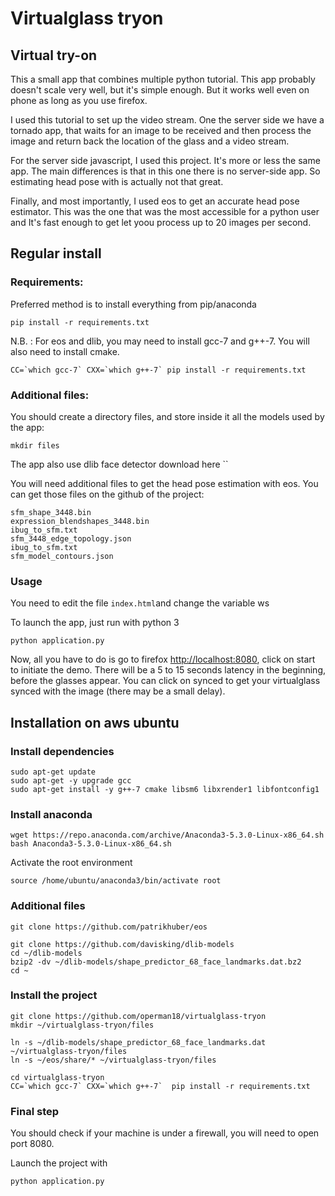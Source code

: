 # Virtualglass tryon

## Virtual try-on 
This a small app that combines multiple python tutorial. This app probably doesn't scale very well, but it's simple enough. But it works well even on phone as long as you use firefox.

I used this <a src="https://www.smashingmagazine.com/2016/02/simple-augmented-reality-with-opencv-a-three-js/">tutorial</a> to set up the video stream. One the server side we have a tornado app, that waits for an image to be received and then process the image and return back the location of the glass and a video stream.

For the server side javascript, I used this <a src="https://github.com/matasarei/tryonface">project</a>. It's more or less the same app. The main differences is that in this one there is no server-side app. So estimating head pose with is actually not that great.

Finally, and most importantly, I used <a src="https://github.com/patrikhuber/eos">eos</a> to get an accurate head pose estimator. This was the one that was the most accessible for a python user and It's fast enough to get let yoou process up to 20 images per second.

## Regular install
### Requirements:
Preferred method is to install everything from pip/anaconda

```
pip install -r requirements.txt
```

N.B. : For eos and dlib, you may need to install gcc-7 and g++-7.  You will also need to install cmake.
```
CC=`which gcc-7` CXX=`which g++-7` pip install -r requirements.txt
```

### Additional files:
You should create a directory files, and store inside it all the models used by the app:
```
mkdir files
```

The app also use dlib face detector <a src="https://github.com/davisking/dlib-models">download here ``

You will need additional files to get the head pose estimation with eos. You can get those files on the github of the <a src="https://github.com/patrikhuber/eos/tree/master/share">project</a>:
```
sfm_shape_3448.bin
expression_blendshapes_3448.bin
ibug_to_sfm.txt
sfm_3448_edge_topology.json
ibug_to_sfm.txt
sfm_model_contours.json
```

### Usage
You need to edit the file `index.html`and change the variable ws

To launch the app, just run with python 3
```
python application.py
```

Now, all you have to do is go to firefox <http://localhost:8080>, click on start to initiate the demo. There will be a 5 to 15 seconds latency in the beginning, before the glasses appear.
You can click on synced to get your virtualglass synced with the image (there may be a small delay).

## Installation on aws ubuntu
### Install dependencies
```
sudo apt-get update
sudo apt-get -y upgrade gcc
sudo apt-get install -y g++-7 cmake libsm6 libxrender1 libfontconfig1
```

### Install anaconda
```
wget https://repo.anaconda.com/archive/Anaconda3-5.3.0-Linux-x86_64.sh
bash Anaconda3-5.3.0-Linux-x86_64.sh
```

Activate the root environment
```
source /home/ubuntu/anaconda3/bin/activate root
```

### Additional files
```
git clone https://github.com/patrikhuber/eos

git clone https://github.com/davisking/dlib-models
cd ~/dlib-models
bzip2 -dv ~/dlib-models/shape_predictor_68_face_landmarks.dat.bz2
cd ~
```

### Install the project 
```
git clone https://github.com/operman18/virtualglass-tryon
mkdir ~/virtualglass-tryon/files

ln -s ~/dlib-models/shape_predictor_68_face_landmarks.dat ~/virtualglass-tryon/files
ln -s ~/eos/share/* ~/virtualglass-tryon/files

cd virtualglass-tryon
CC=`which gcc-7` CXX=`which g++-7`  pip install -r requirements.txt
```

### Final step 
You should check if your machine is under a firewall, you will need to open port 8080.

Launch the project with 
```
python application.py
```
